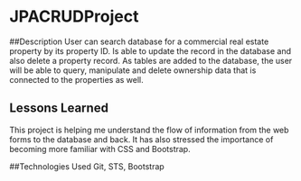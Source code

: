 # JPACRUDProject

##Description
User can search database for a commercial real estate property by its property ID. Is able to update the record in the database and also delete a property record. As tables are added to the database, the user will be able to query, manipulate and delete ownership data that is connected to the properties as well.

## Lessons Learned
This project is helping me understand the flow of information from the web forms to the database and back. It has also stressed the importance of becoming more familiar with CSS and Bootstrap.

##Technologies Used
Git, STS, Bootstrap
